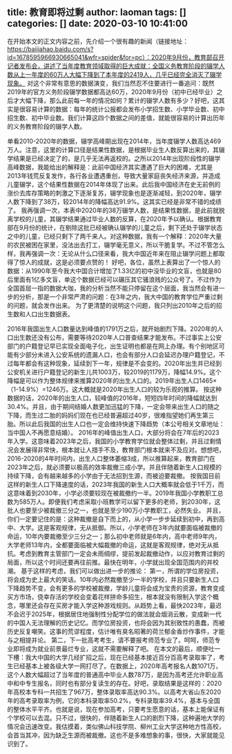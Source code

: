 title: 教育即将过剩
author: laoman
tags: []
categories: []
date: 2020-03-10 10:41:00
---
在开始本文的正文内容之前，先介绍一个很有趣的新闻（链接地址：https://baijiahao.baidu.com/s?id=1678595966930665041&wfr=spider&for=pc）：2020年9月份，教育部召开记者发布会，讲述了当年度教育领域取得的巨大成就：全国义务教育阶段的辍学人数从上一年度的60万人大幅下降到了本年度的2419人，几乎已经完全消灭了辍学现象。
对这个非常有意思的数据演变，我们当然忍不住要进行一番追问：既然2019年的官方义务阶段辍学数据都高达60万，2020年9月份（初中已经毕业）之后才大幅下降，那么此前每一年的情况如何？累计的辍学人数有多少？好吧，这其实是很容易计算的数据：每年的统计公报都会发布小学招生数、小学毕业数、初中招生数、初中毕业数。我们计算这四个数据之间的差值，就能很容易的计算出历年的义务教育阶段的辍学人数。

单看2010-2020年的数据，辍学高峰期出现在2014年，当年度辍学人数高达469万人。注意，这里的计算口径是结果性数据，是根据毕业生人数反算出来的，其辍学结果是已经决定了的，是几乎无法再返校的。之所以2014年出现阶段性的辍学高峰数据，我能给出的解释是：此前中国经济其实遭遇了巨大的困难，尤其是2013年钱荒反复发作，各行各业遭遇重创，导致大量家庭丧失经济来源，并造成儿童辍学，这个结果性数据在2014年体现了出来。此后我中国经济在史无前例的涨价去库存策略的刺激之下逐渐复苏，辍学现象也是逐渐减轻，到2020年，辍学人数下降到了38万，较2014年的降幅高达91.9%。这其实已经是非常不错的成绩了。
我再强调一次，本表中2020年的38万辍学人数，是结果性数据，是此前就脱离学校的儿童，其辍学结果通过毕业人数的反算，在2020年予以确认。根据教育部在9月份的统计，在剔除这批已经被确认辍学的儿童之后，剩下还处于辍学状态之中的儿童，已经只剩下了两千来人。对这种数据，我有一个解释：2020年大量的农民被困在家里，没法出去打工，辍学毫无意义，所以干脆复学。不过不管怎么样，我再强调一次：无论从什么口径来看，我大中国近年来在阻止辍学问题上都取得了惊人的成就，这是必须要点赞的！
好吧，各位，虽然上表算出了一个惊人的数据：从1990年至今我大中国合计增加了1.33亿的初中没毕业的文盲，也就是80后里面有1亿多文盲，单这个数据已经可以碾压其它骚浪贱的公众号了。不过作为全国首屈一指的数据大咖，我的分析当然不能只停留在这个层面，我当然会有进一步的分析，那是一个非常严肃的问题：在3年之内，我大中国的教育学位严重过剩的问题，就会发作出来。
为了更清楚的说明这个问题，我只列出2010年之后的招生数和人口出生数据表。

2016年我国出生人口数量达到峰值的1791万之后，就开始剧烈下降。2020年的人口出生数还没有公布，需要等待2020年人口普查结果才能发布。不过事实上公安部门的户籍登记早已实现全面电子化，出生证明也都是在网上办理。有个别地区可能有少部分未进入公安系统的遗漏人口，也会有部分人口会延迟办理户籍登记，不过每年都会有这种现象，延续到下一年，规律是不会变的。2020年出生并已经到公安机关进行户籍登记的新生儿共1003万，较2019的1179万，降幅14.9%。这个降幅是可以作为整体规律来推算2020年的出生人口的。2019年出生人口1465×（1-14.9%）=1246万。这大概就是2020年出生人口的较为乐观的推算。
按这种数据的话，2020年的出生人口，较峰值的2016年，短短四年时间的降幅就达到30.4%。并且，由于期间结婚人数更加迅猛的下降，一定会带来出生人口的随之下降，而生过二胎的妈妈们现在也已经普遍超过40岁，很难指望她们再生第三胎。所以此后我国的出生人口也一定会维持快速下降趋势（本公号相关文章地址：当中国人不再愿意结婚）。
2016年的峰值出生人口，大部分将会在7年后的2023年入学。这意味着2023年之后，我国的小学教育学位就会整体过剩，并且过剩情况会发展得非常快，根本就让人措手不及，教育部门根本就来不及应对。想想吧，2016-2020的4年时间内，出生人口整体萎缩3成，所以推算起来，教育部门在2023年之后，就必须要以极高的效率裁撤三成小学。并且伴随着新生人口规模的持续下降，会有越来越多的小学由于无法招到生源，而被迫要裁撤。
按我国目前这样的新生人口下降速度的话，2023年我国的新生人口大概率就会低于1千万，而这意味着到2030年，小学必须要较现在被裁撤约一半。2019年我国小学教职工总数为585万人。即便我们考虑采取小班教学可以留下更多的老师，到2030年，这批人也要至少被裁撤三分之一，也就是至少190万小学教职工，必然失业。
并且，你们一定要记住的是：这种裁撤是自下而上的，从小学一步步延续到初中，再到高中、大学。这是客观规律，无从抵御。所以，小学老师在3年内就要面临被裁撤的命运，10年内要裁撤至少三分之一；那么初中老师就是6年内，高中老师9年内，大学老师13年内，全都要面临被大幅裁撤的命运，这就是客观规律，绝对无从抵抗。考虑到教育主管部门一定会未雨绸缪，提前发起裁撤动作，以应对教育过剩的局面，所以这个时间还要再往前推。最快在明年，小学就出现全国范围内的并校潮。
基于这样的考虑，我们可以做出进一步的推论：
第一，所谓的学位房投资，将会成为史上最大的笑话。10年内必然裁撤至少一半的学校，并且只要新生人口下降趋势不变，会有更多的学校被裁撤，学龄儿童将会成为宝贵的资源，教育变成买方市场，侥幸存活的学校会变着花样拼命多招生，根本就没有限制入学这个概念，哪里还会存在买房才能入学这种游戏规则。从趋势上看，最快2023年，最迟不会迟于2025年，根据居住地强制性分配学位的做法就会烟消云散，变成新一代的中国人无法理解的历史记忆。而学位房投资，也将会因为其别致性的愚蠢，而被历史反复嘲笑。这事的荒谬程度，估计唯有臭名昭著的荷兰郁金香炒作事件，才能与之相提并论。
第二，下一批高考考生，请不要报考师范专业了。呵呵，师范专业即将成为就业前景最烂专业，这就不需要解释了吧。
在本文的最后，顺便吐一下槽：我大中国的大学几经扩招之后，现在已经基本接近百分百高考录取率了，考生已经基本上被各级大学一网打尽了。在数据上，2020年高考报名人数1071万，这个人数大幅超过了当年度的普通高中毕业人数787万，是因为高考还允许职业高中和中专生报名，同时也有部分复读生的存在。好吧，录取结果是这样的：2020年高校本专科一共招生了967万，整体录取率高达90.3%。以高考大省山东2020年的高考录取率为例，它的本科录取率50.2%，专科录取率39.4%，基本与全国的整体水平平齐。也就是说，现在参加高考，只要考生愿意的话，基本上能保证有个学校可以去混。只不过，很快的，伴随着新生人口的剧烈下降，这种遍地大学的情况会迅速改变。我估摸着，类似佛山科技学院、柳州工业大学这种地方性高校，会首当其冲，因为缺乏生源而被裁撤。这也不是多难想象的事，很快，大家就能见识到了。
